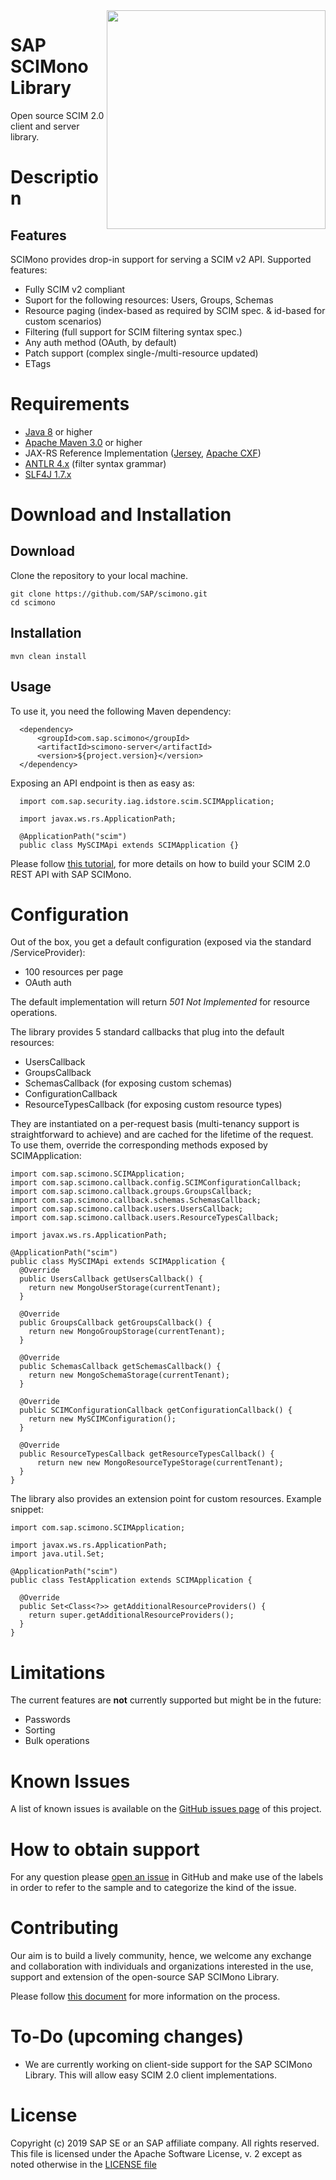 <img align="right" width=350 src="https://upload.wikimedia.org/wikipedia/commons/thumb/e/ef/Emojione_1F458.svg/256px-Emojione_1F458.svg.png">

# SAP SCIMono Library
Open source SCIM 2.0 client and server library.

# Description
## Features

SCIMono provides drop-in support for serving a SCIM v2 API. Supported features:

  * Fully SCIM v2 compliant
  * Suport for the following resources: Users, Groups, Schemas
  * Resource paging (index-based as required by SCIM spec. & id-based for custom scenarios)
  * Filtering (full support for SCIM filtering syntax spec.)
  * Any auth method (OAuth, by default)
  * Patch support (complex single-/multi-resource updated)
  * ETags
 
# Requirements

 * [Java 8](https://www.oracle.com/technetwork/java/javase/downloads/jdk8-downloads-2133151.html) or higher
 * [Apache Maven 3.0](https://maven.apache.org) or higher
 * JAX-RS Reference Implementation ([Jersey](https://jersey.github.io), [Apache CXF](http://cxf.apache.org))
 * [ANTLR 4.x](https://www.antlr.org) (filter syntax grammar)
 * [SLF4J 1.7.x](https://www.slf4j.org)
 
# Download and Installation
## Download
  Clone the repository to your local machine.
  ```text
  git clone https://github.com/SAP/scimono.git
  cd scimono
```

## Installation
```text
mvn clean install
```
## Usage

  To use it, you need the following Maven dependency:
  ```
    <dependency>
        <groupId>com.sap.scimono</groupId>
        <artifactId>scimono-server</artifactId>
        <version>${project.version}</version>
    </dependency>
  ```
    
  Exposing an API endpoint is then as easy as:
    
  ```
    import com.sap.security.iag.idstore.scim.SCIMApplication;
    
    import javax.ws.rs.ApplicationPath;
    
    @ApplicationPath("scim")
    public class MySCIMApi extends SCIMApplication {}
  ```

  Please follow [this tutorial](https://github.com/SAP/scimono/scim-library-demo), for more details on how to 
  build your SCIM 2.0 REST API with SAP SCIMono.  

# Configuration

Out of the box, you get a default configuration (exposed via the standard /ServiceProvider):

  * 100 resources per page
  * OAuth auth

The default implementation will return *501 Not Implemented* for resource operations.

The library provides 5 standard callbacks that plug into the default resources:

  * UsersCallback
  * GroupsCallback
  * SchemasCallback (for exposing custom schemas)
  * ConfigurationCallback
  * ResourceTypesCallback (for exposing custom resource types)

They are instantiated on a per-request basis (multi-tenancy support is straightforward to achieve) and are cached for the lifetime of the request. To use them, override the corresponding methods exposed by SCIMApplication:

```
import com.sap.scimono.SCIMApplication;
import com.sap.scimono.callback.config.SCIMConfigurationCallback;
import com.sap.scimono.callback.groups.GroupsCallback;
import com.sap.scimono.callback.schemas.SchemasCallback;
import com.sap.scimono.callback.users.UsersCallback;
import com.sap.scimono.callback.users.ResourceTypesCallback;

import javax.ws.rs.ApplicationPath;

@ApplicationPath("scim")
public class MySCIMApi extends SCIMApplication {
  @Override
  public UsersCallback getUsersCallback() {
    return new MongoUserStorage(currentTenant);
  }

  @Override
  public GroupsCallback getGroupsCallback() {
    return new MongoGroupStorage(currentTenant);
  }

  @Override
  public SchemasCallback getSchemasCallback() {
    return new MongoSchemaStorage(currentTenant);
  }

  @Override
  public SCIMConfigurationCallback getConfigurationCallback() {
    return new MySCIMConfiguration();
  }

  @Override
  public ResourceTypesCallback getResourceTypesCallback() {
      return new new MongoResourceTypeStorage(currentTenant);
  }
}
```

The library also provides an extension point for custom resources. Example snippet:
```
import com.sap.scimono.SCIMApplication;

import javax.ws.rs.ApplicationPath;
import java.util.Set;

@ApplicationPath("scim")
public class TestApplication extends SCIMApplication {

  @Override
  public Set<Class<?>> getAdditionalResourceProviders() {
    return super.getAdditionalResourceProviders();
  }
}
```


# Limitations
The current features are **not** currently supported but might be in the future:
  * Passwords
  * Sorting
  * Bulk operations
  
# Known Issues

A list of known issues is available on the [GitHub issues page](https://github.com/SAP/scimono/issues) of this project.

# How to obtain support

For any question please [open an issue](https://github.com/SAP/scimono/issues/new) in GitHub and make 
use of the labels in order to refer to the sample and to categorize the kind of the issue.

# Contributing

Our aim is to build a lively community, hence, we welcome any exchange and collaboration with individuals and organizations interested in the use, support and extension of the open-source SAP SCIMono Library.

Please follow [this document](/CONTRIBUTING.md) for more information on the process.

# To-Do (upcoming changes)

*  We are currently working on client-side support for the SAP SCIMono Library.  This will allow easy SCIM 2.0 client implementations.

# License
Copyright (c) 2019 SAP SE or an SAP affiliate company. All rights reserved. This file is licensed under the Apache Software License, v. 2 except as noted otherwise in the [LICENSE file](/LICENSE.txt)
